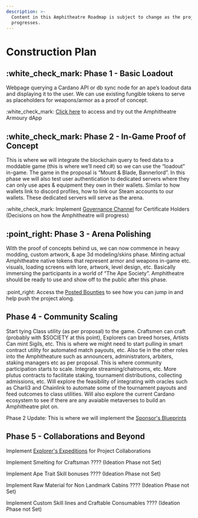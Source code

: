 ```yaml
---
description: >-
  Content in this Amphitheatre Roadmap is subject to change as the project
  progresses.
---
```


# Construction Plan

## :white\_check\_mark: **Phase 1 - Basic Loadout**&#x20;

Webpage querying a Cardano API or db sync node for an ape’s loadout data and displaying it to the user. We can use existing fungible tokens to serve as placeholders for weapons/armor as a proof of concept.&#x20;

:white\_check\_mark: [Click here](https://amphitheatre.vercel.app/) to access and try out the Amphitheatre Armoury dApp

## :white\_check\_mark: **Phase 2 - In-Game Proof of Concept**&#x20;

This is where we will integrate the blockchain query to feed data to a moddable game (this is where we’ll need c#) so we can use the “loadout” in-game. The game in the proposal is “Mount & Blade, Bannerlord”. In this phase we will also test user authentication to dedicated servers where they can only use apes & equipment they own in their wallets. Similar to how wallets link to discord profiles, how to link our Steam accounts to our wallets. These dedicated servers will serve as the arena.&#x20;

:white\_check\_mark: Implement [Governance Channel](https://discord.com/channels/1008361097553776743/1054205054774681670) for Certificate Holders (Decisions on how the Amphitheatre will progress)

## :point\_right: **Phase 3 - Arena Polishing**&#x20;

With the proof of concepts behind us, we can now commence in heavy modding, custom artwork, & ape 3d modeling/skins phase. Minting actual Amphitheatre native tokens that represent armor and weapons in-game etc. visuals, loading screens with lore, artwork, level design, etc. Basically immersing the participants in a world of “The Ape Society”. Amphitheatre should be ready to use and show off to the public after this phase. \
\
:point\_right: Access the [Posted Bounties](https://discord.com/channels/1008361097553776743/1020505851225702450) to see how you can jump in and help push the project along.

## **Phase 4 - Community Scaling**

Start tying Class utility (as per proposal) to the game. Craftsmen can craft (probably with $SOCIETY at this point), Explorers can breed horses, Artists Can mint Sigils, etc. This is where we might need to start pulling in smart contract utility for automated match payouts, etc. Also tie in the other roles into the Amphitheature such as announcers, administrators, arbiters, staking managers etc as per proposal. This is where community participation starts to scale. Integrate streaming/chatrooms, etc. More plutus contracts to facilitate staking, tournament distributions, collecting admissions, etc. Will explore the feasibility of integrating with oracles such as Charli3 and Chainlink to automate some of the tournament payouts and feed outcomes to class utilities. Will also explore the current Cardano ecosystem to see if there are any avaiable metaverses to build an Amphitheatre plot on.

Phase 2 Update: This is where we will implement the [Sponsor's Blueprints](sponsorship-structure.md)

## **Phase 5 - Collaborations and Beyond**

Implement [Explorer's Expeditions](expeditions-cross-project-collabs.md) for Project Collaborations

Implement Smelting for Craftsman ???? (Ideation Phase not Set)

Implement Ape Trait Skill bonuses ???? (Ideation Phase not Set)

Implement Raw Material for Non Landmark Cabins ???? (Ideation Phase not Set)

Implement Custom Skill lines and Craftable Consumables ???? (Ideation Phase not Set)



